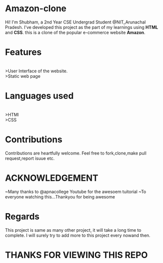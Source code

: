 # Amazon-clone
Hi! I'm Shubham, a 2nd Year CSE Undergrad Student @NIT_Arunachal Pradesh. I've developed this project as the part of my learnings using **HTML** and **CSS**. this is a clone of the popular e-commerce website **Amazon**.

 # Features
 <br>
 >User Interface of the website.
<br>
>Static web page

 # Languages used
 <br>
>HTMl
<br>
>CSS

# Contributions
Contributions are heartfully welcome. Feel free to fork,clone,make pull request,report isuue etc. 

# ACKNOWLEDGEMENT 
~Many thanks to @apnacollege Youtube for the awesoem tuitorial 
~To everyone watching this...Thankyou for being awesome

# Regards
This project is same as many other project, it will take a long time to complete. I will surely try to add more to this project every nowand then. 
# THANKS FOR VIEWING THIS REPO
